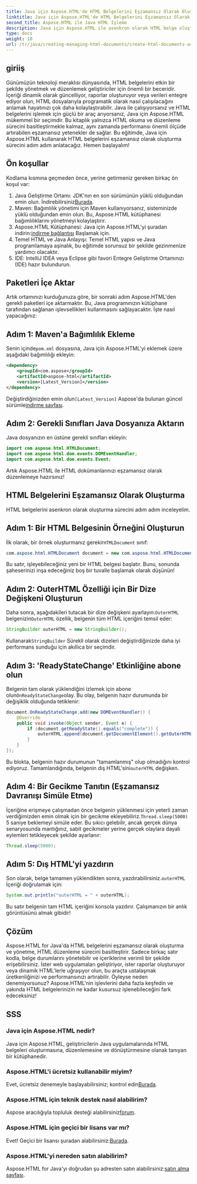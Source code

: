 ```yaml
---
title: Java için Aspose.HTML'de HTML Belgelerini Eşzamansız Olarak Oluşturun
linktitle: Java için Aspose.HTML'de HTML Belgelerini Eşzamansız Olarak Oluşturun
second_title: Aspose.HTML ile Java HTML İşleme
description: Java için Aspose.HTML ile asenkron olarak HTML belge oluşturma konusunda uzmanlaşın. Hızlı öğrenme için adım adım kılavuz, ipuçları ve SSS dahildir.
type: docs
weight: 10
url: /tr/java/creating-managing-html-documents/create-html-documents-async/
---
```

## giriiş
Günümüzün teknoloji meraklısı dünyasında, HTML belgelerini etkin bir şekilde yönetmek ve düzenlemek geliştiriciler için önemli bir beceridir. İçeriği dinamik olarak güncelliyor, raporlar oluşturuyor veya verileri entegre ediyor olun, HTML dosyalarıyla programatik olarak nasıl çalışılacağını anlamak hayatınızı çok daha kolaylaştırabilir. Java ile çalışıyorsanız ve HTML belgelerini işlemek için güçlü bir araç arıyorsanız, Java için Aspose.HTML mükemmel bir seçimdir. Bu kitaplık yalnızca HTML okuma ve düzenleme sürecini basitleştirmekle kalmaz, aynı zamanda performansı önemli ölçüde artırabilen eşzamansız yetenekler de sağlar. Bu eğitimde, Java için Aspose.HTML kullanarak HTML belgelerini eşzamansız olarak oluşturma sürecini adım adım anlatacağız. Hemen başlayalım!
## Ön koşullar
Kodlama kısmına geçmeden önce, yerine getirmeniz gereken birkaç ön koşul var:
1.  Java Geliştirme Ortamı: JDK'nın en son sürümünün yüklü olduğundan emin olun. İndirebilirsiniz[Burada](https://www.oracle.com/java/technologies/javase-jdk11-downloads.html).
2. Maven: Bağımlılık yönetimi için Maven kullanıyorsanız, sisteminizde yüklü olduğundan emin olun. Bu, Aspose.HTML kütüphanesi bağımlılıklarını yönetmeyi kolaylaştırır.
3.  Aspose.HTML Kütüphanesi: Java için Aspose.HTML'yi şuradan indirin:[indirme bağlantısı](https://releases.aspose.com/html/java/) Başlamak için.
4. Temel HTML ve Java Anlayışı: Temel HTML yapısı ve Java programlamaya aşinalık, bu eğitimde sorunsuz bir şekilde gezinmenize yardımcı olacaktır.
5. IDE: IntelliJ IDEA veya Eclipse gibi favori Entegre Geliştirme Ortamınızı (IDE) hazır bulundurun.
## Paketleri İçe Aktar
Artık ortamınızı kurduğunuza göre, bir sonraki adım Aspose.HTML'den gerekli paketleri içe aktarmaktır. Bu, Java programınızın kütüphane tarafından sağlanan işlevsellikleri kullanmasını sağlayacaktır. İşte nasıl yapacağınız:
## Adım 1: Maven'a Bağımlılık Ekleme
 Senin içinde`pom.xml` dosyasına, Java için Aspose.HTML'yi eklemek üzere aşağıdaki bağımlılığı ekleyin:
```xml
<dependency>
    <groupId>com.aspose</groupId>
    <artifactId>aspose-html</artifactId>
    <version>[Latest_Version]</version>
</dependency>
```
 Değiştirdiğinizden emin olun`[Latest_Version]` Aspose'da bulunan güncel sürümle[indirme sayfası](https://releases.aspose.com/html/java/).
## Adım 2: Gerekli Sınıfları Java Dosyanıza Aktarın
Java dosyanızın en üstüne gerekli sınıfları ekleyin:
```java
import com.aspose.html.HTMLDocument;
import com.aspose.html.dom.events.DOMEventHandler;
import com.aspose.html.dom.events.Event;
```
Artık Aspose.HTML ile HTML dokümanlarınızı eşzamansız olarak düzenlemeye hazırsınız!
## HTML Belgelerini Eşzamansız Olarak Oluşturma
HTML belgelerini asenkron olarak oluşturma sürecini adım adım inceleyelim.
## Adım 1: Bir HTML Belgesinin Örneğini Oluşturun
 İlk olarak, bir örnek oluşturmanız gerekir`HTMLDocument` sınıf:
```java
com.aspose.html.HTMLDocument document = new com.aspose.html.HTMLDocument();
```
Bu satır, işleyebileceğiniz yeni bir HTML belgesi başlatır. Bunu, sonunda şaheserinizi inşa edeceğiniz boş bir tuvalle başlamak olarak düşünün!
## Adım 2: OuterHTML Özelliği için Bir Dize Değişkeni Oluşturun
 Daha sonra, aşağıdakileri tutacak bir dize değişkeni ayarlayın:`OuterHTML` belgenizin`OuterHTML` özellik, belgenin tüm HTML içeriğini temsil eder:
```java
StringBuilder outerHTML = new StringBuilder();
```
 Kullanarak`StringBuilder` Sürekli olarak dizeleri değiştirdiğinizde daha iyi performans sunduğu için akıllıca bir seçimdir.
## Adım 3: 'ReadyStateChange' Etkinliğine abone olun
 Belgenin tam olarak yüklendiğini izlemek için abone olun`OnReadyStateChange`olay. Bu olay, belgenin hazır durumunda bir değişiklik olduğunda tetiklenir:
```java
document.OnReadyStateChange.add(new DOMEventHandler() {
    @Override
    public void invoke(Object sender, Event e) {
        if (document.getReadyState().equals("complete")) {
            outerHTML.append(document.getDocumentElement().getOuterHTML());
        }
    }
});
```
 Bu blokta, belgenin hazır durumunun "tamamlanmış" olup olmadığını kontrol ediyoruz. Tamamlandığında, belgenin dış HTML'sini`outerHTML` değişken. 
## Adım 4: Bir Gecikme Tanıtın (Eşzamansız Davranışı Simüle Etme)
 İçeriğine erişmeye çalışmadan önce belgenin yüklenmesi için yeterli zaman verdiğimizden emin olmak için bir gecikme ekleyebiliriz.`Thread.sleep(5000)` 5 saniye beklemeyi simüle eder. Bu sıkıcı gelebilir, ancak gerçek dünya senaryosunda mantığınız, sabit gecikmeler yerine gerçek olaylara dayalı eylemleri tetikleyecek şekilde ayarlanır:
```java
Thread.sleep(5000);
```
## Adım 5: Dış HTML'yi yazdırın
 Son olarak, belge tamamen yüklendikten sonra, yazdırabilirsiniz.`outerHTML` İçeriği doğrulamak için:
```java
System.out.println("outerHTML = " + outerHTML);
```
Bu satır belgenin tam HTML içeriğini konsola yazdırır. Çalışmanızın bir anlık görüntüsünü almak gibidir!
## Çözüm
Aspose.HTML for Java'da HTML belgelerini eşzamansız olarak oluşturma ve yönetme, HTML düzenleme sürecini basitleştirir. Sadece birkaç satır kodla, belge durumlarını yönetebilir ve içeriklerine verimli bir şekilde erişebilirsiniz. İster web uygulamaları geliştiriyor, ister raporlar oluşturuyor veya dinamik HTML'lerle uğraşıyor olun, bu araçta ustalaşmak üretkenliğinizi ve performansınızı artırabilir.
Öyleyse neden denemiyorsunuz? Aspose.HTML'nin işlevlerini daha fazla keşfedin ve yakında HTML belgelerinizin ne kadar kusursuz işlenebileceğini fark edeceksiniz!
## SSS
### Java için Aspose.HTML nedir?
Java için Aspose.HTML, geliştiricilerin Java uygulamalarında HTML belgeleri oluşturmasına, düzenlemesine ve dönüştürmesine olanak tanıyan bir kütüphanedir.
### Aspose.HTML'i ücretsiz kullanabilir miyim?
 Evet, ücretsiz denemeyle başlayabilirsiniz; kontrol edin[Burada](https://releases.aspose.com/).
### Aspose.HTML için teknik destek nasıl alabilirim?
 Aspose aracılığıyla topluluk desteği alabilirsiniz[forum](https://forum.aspose.com/c/html/29).
### Aspose.HTML için geçici bir lisans var mı?
 Evet! Geçici bir lisansı şuradan alabilirsiniz:[Burada](https://purchase.aspose.com/temporary-license/).
### Aspose.HTML'yi nereden satın alabilirim?
 Aspose.HTML for Java'yı doğrudan şu adresten satın alabilirsiniz:[satın alma sayfası](https://purchase.aspose.com/buy).